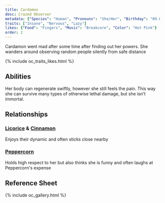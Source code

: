 ```yaml
---
title: Cardamon
desc: Crazed Observer
metadata: {"Species": "Human", "Pronouns": "She/Her", "Birthday": "09.05", "Height": "168 cm"}
traits: ["Insane", "Nervous", "Lazy"]
likes: {"Food": "Fingers", "Music": "Breakcore", "Color": "Hot Pink"}
order: 2
---
```

Cardamon went mad after some time after finding out her powers. She wanders around observing random people silently from safe distance

{% include oc_traits_likes.html %}

## Abilities
Her body can regenerate swiftly, however she still feels the pain. This way she can survive many types of otherwise lethal damage, but she isn't immortal.

## Relationships
### [Licorice](/ocs/licorice) & [Cinnamon](/ocs/cinnamon)
Enjoys their dynamic and often sticks close nearby
### [Peppercorn](/ocs/peppercorn)
Holds high respect to her but also thinks she is funny and often laughs at Peppercorn's expense

## Reference Sheet
{% include oc_gallery.html %}
